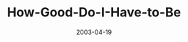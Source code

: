 ---
layout: music 
title: "How-Good-Do-I-Have-to-Be"
series: "Easter"
date: 2003-04-19 
description: ""
audio: "http://www.crossroads.net/audio/2003%20-%20March%20-%20Go%20Ahead%20And%20Ask/Week%205%20-%20Easter/GoAheadAndAsk_04-20-03_HowGood.mp3"
audio-duration: "38:01"
src: "http://www.crossroads.net/players/media/mediumHz/DefaultVideoImage.jpg"
---